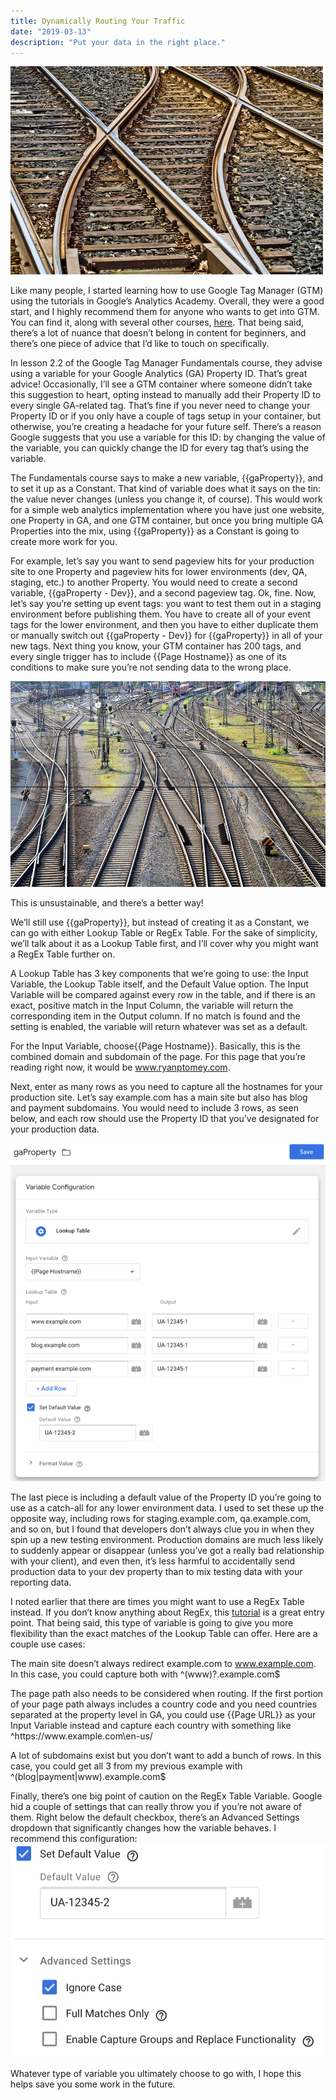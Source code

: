 ```yaml
---
title: Dynamically Routing Your Traffic
date: "2019-03-13"
description: "Put your data in the right place."
---
```


![Rails](./rails.png)

Like many people, I started learning how to use Google Tag Manager (GTM) using the tutorials in Google’s Analytics Academy. Overall, they were a good start, and I highly recommend them for anyone who wants to get into GTM. You can find it, along with several other courses, [here](https://analytics.google.com/analytics/academy/). That being said, there’s a lot of nuance that doesn’t belong in content for beginners, and there’s one piece of advice that I’d like to touch on specifically.

In lesson 2.2 of the Google Tag Manager Fundamentals course, they advise using a variable for your Google Analytics (GA) Property ID. That’s great advice! Occasionally, I’ll see a GTM container where someone didn’t take this suggestion to heart, opting instead to manually add their Property ID to every single GA-related tag. That’s fine if you never need to change your Property ID or if you only have a couple of tags setup in your container, but otherwise, you’re creating a headache for your future self. There’s a reason Google suggests that you use a variable for this ID: by changing the value of the variable, you can quickly change the ID for every tag that’s using the variable.

The Fundamentals course says to make a new variable, {{gaProperty}}, and to set it up as a Constant. That kind of variable does what it says on the tin: the value never changes (unless you change it, of course). This would work for a simple web analytics implementation where you have just one website, one Property in GA, and one GTM container, but once you bring multiple GA Properties into the mix, using {{gaProperty}} as a Constant is going to create more work for you.

For example, let’s say you want to send pageview hits for your production site to one Property and pageview hits for lower environments (dev, QA, staging, etc.) to another Property. You would need to create a second variable, {{gaProperty - Dev}}, and a second pageview tag. Ok, fine. Now, let’s say you’re setting up event tags: you want to test them out in a staging environment before publishing them. You have to create all of your event tags for the lower environment, and then you have to either duplicate them or manually switch out {{gaProperty - Dev}} for {{gaProperty}} in all of your new tags. Next thing you know, your GTM container has 200 tags, and every single trigger has to include {{Page Hostname}} as one of its conditions to make sure you’re not sending data to the wrong place.

![Railyard](./railyard.png)

This is unsustainable, and there’s a better way!

We’ll still use {{gaProperty}}, but instead of creating it as a Constant, we can go with either Lookup Table or RegEx Table. For the sake of simplicity, we’ll talk about it as a Lookup Table first, and I’ll cover why you might want a RegEx Table further on.

A Lookup Table has 3 key components that we’re going to use: the Input Variable, the Lookup Table itself, and the Default Value option. The Input Variable will be compared against every row in the table, and if there is an exact, positive match in the Input Column, the variable will return the corresponding item in the Output column. If no match is found and the setting is enabled, the variable will return whatever was set as a default.

For the Input Variable, choose{{Page Hostname}}. Basically, this is the combined domain and subdomain of the page. For this page that you’re reading right now, it would be www.ryanptomey.com.

Next, enter as many rows as you need to capture all the hostnames for your production site. Let’s say example.com has a main site but also has blog and payment subdomains. You would need to include 3 rows, as seen below, and each row should use the Property ID that you’ve designated for your production data.

![GA Property Lookup Table](./ga-property-lookup-table.png)

The last piece is including a default value of the Property ID you’re going to use as a catch-all for any lower environment data. I used to set these up the opposite way, including rows for staging.example.com, qa.example.com, and so on, but I found that developers don’t always clue you in when they spin up a new testing environment. Production domains are much less likely to suddenly appear or disappear (unless you’ve got a really bad relationship with your client), and even then, it’s less harmful to accidentally send production data to your dev property than to mix testing data with your reporting data.

I noted earlier that there are times you might want to use a RegEx Table instead. If you don’t know anything about RegEx, this [tutorial](https://regexone.com/) is a great entry point. That being said, this type of variable is going to give you more flexibility than the exact matches of the Lookup Table can offer. Here are a couple use cases:

The main site doesn’t always redirect example.com to www.example.com. In this case, you could capture both with ^(www)?\.example\.com$

The page path also needs to be considered when routing. If the first portion of your page path always includes a country code and you need countries separated at the property level in GA, you could use {{Page URL}} as your Input Variable instead and capture each country with something like ^https:\/\/www\.example\.com\en-us\/

A lot of subdomains exist but you don’t want to add a bunch of rows. In this case, you could get all 3 from my previous example with ^(blog|payment|www)\.example\.com$

Finally, there’s one big point of caution on the RegEx Table Variable. Google hid a couple of settings that can really throw you if you’re not aware of them. Right below the default checkbox, there’s an Advanced Settings dropdown that significantly changes how the variable behaves. I recommend this configuration:
![GA Advanced Settings](./ga-advanced-settings.png)

Whatever type of variable you ultimately choose to go with, I hope this helps save you some work in the future.
